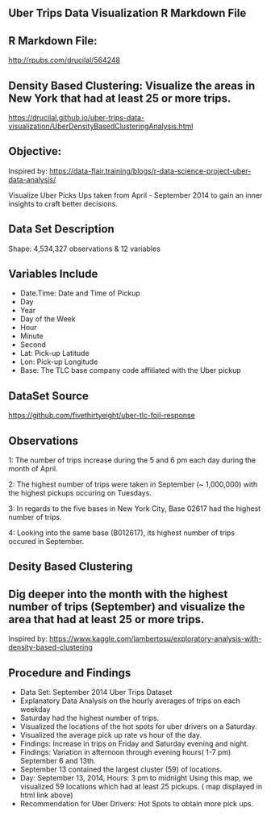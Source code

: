 Uber Trips Data Visualization R Markdown File
--
R Markdown File: 
--
http://rpubs.com/drucilal/564248

Density Based Clustering: Visualize the areas in New York that had at least 25 or more trips.
-- 
https://drucilal.github.io/uber-trips-data-visualization/UberDensityBasedClusteringAnalysis.html

Objective: 
--
Inspired by: https://data-flair.training/blogs/r-data-science-project-uber-data-analysis/

Visualize Uber Picks Ups taken from April - September 2014 to gain an inner insights to craft better decisions. 

Data Set Description 
--
Shape: 4,534,327 observations & 12 variables

Variables Include
--
- Date.Time: Date and Time of Pickup
- Day
- Year
- Day of the Week
- Hour
- Minute
- Second
- Lat: Pick-up Latitude
- Lon: Pick-up Longitude
- Base: The TLC base company code affiliated with the Uber pickup

DataSet Source
--
https://github.com/fivethirtyeight/uber-tlc-foil-response

Observations
--
1: The number of trips increase during the 5 and 6 pm each day during the month of April. 

2: The highest number of trips were taken in September (~ 1,000,000) with the highest pickups occuring on Tuesdays.

3: In regards to the five bases in New York City, Base 02617 had the highest number of trips.

4: Looking into the same base (B012617), its highest number of trips occured in September.

Desity Based Clustering
---

Dig deeper into the month with the highest number of trips (September) and visualize the area that had at least 25 or more trips. 
----
Inspired by: https://www.kaggle.com/lambertosu/exploratory-analysis-with-density-based-clustering
 
 Procedure and Findings
 --
 - Data Set: September 2014 Uber Trips Dataset
 - Explanatory Data Analysis on the hourly averages of trips on each weekday
 - Saturday had the highest number of trips. 
 - Visualized the locations of the hot spots for uber drivers on a Saturday.
 - Visualized the average pick up rate vs hour of the day.
 - Findings: Increase in trips on Friday and Saturday evening and night.
 - Findings: Variation in afternoon through evening hours( 1-7 pm) September 6 and 13th.
 - September 13 contained the largest cluster (59) of locations. 
 - Day: September 13, 2014, Hours: 3 pm to midnight Using this map, we visualized 59 locations which had at least 25 pickups. ( map displayed in html link above)
 - Recommendation for Uber Drivers: Hot Spots to obtain more pick ups.
 
 
 

